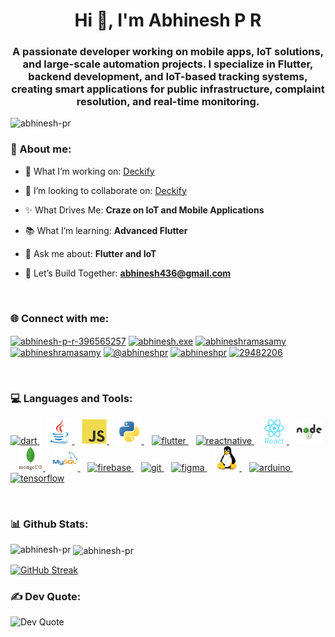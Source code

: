 <h1 align="center">Hi 👋, I'm Abhinesh P R</h1>
<h3 align="center">A passionate developer working on mobile apps, IoT solutions, and large-scale automation projects. I specialize in Flutter, backend development, and IoT-based tracking systems, creating smart applications for public infrastructure, complaint resolution, and real-time monitoring.</h3>

<p align="left"> <img src="https://komarev.com/ghpvc/?username=abhinesh-pr&label=Views&color=289ae2&style=flat" alt="abhinesh-pr" /> </p>

<h3 align="left">💫 About me:</h3>

- 🚀 What I’m working on: [Deckify](https://github.com/abhinesh-pr/deckify)

- 👯 I’m looking to collaborate on: [Deckify](https://github.com/abhinesh-pr/deckify)

- ✨ What Drives Me: **Craze on IoT and Mobile Applications**

- 📚 What I’m learning: **Advanced Flutter**

- 💬 Ask me about: **Flutter and IoT**

- 🤝 Let’s Build Together: **abhinesh436@gmail.com**

<br>

<h3 align="left">🌐 Connect with me:</h3>
<p align="left">
<a href="https://linkedin.com/in/abhinesh-p-r-396565257" target="blank"><img align="center" src="https://raw.githubusercontent.com/rahuldkjain/github-profile-readme-generator/master/src/images/icons/Social/linked-in-alt.svg" alt="abhinesh-p-r-396565257" height="30" width="40" /></a>
<a href="https://instagram.com/abhinesh.exe" target="blank"><img align="center" src="https://raw.githubusercontent.com/rahuldkjain/github-profile-readme-generator/master/src/images/icons/Social/instagram.svg" alt="abhinesh.exe" height="30" width="40" /></a>
<a href="https://www.leetcode.com/abhineshramasamy" target="blank"><img align="center" src="https://raw.githubusercontent.com/rahuldkjain/github-profile-readme-generator/master/src/images/icons/Social/leet-code.svg" alt="abhineshramasamy" height="30" width="40" /></a>
<a href="https://www.hackerrank.com/abhineshramasamy" target="blank"><img align="center" src="https://raw.githubusercontent.com/rahuldkjain/github-profile-readme-generator/master/src/images/icons/Social/hackerrank.svg" alt="abhineshramasamy" height="30" width="40" /></a>
<a href="https://medium.com/@abhineshpr" target="blank"><img align="center" src="https://raw.githubusercontent.com/rahuldkjain/github-profile-readme-generator/master/src/images/icons/Social/medium.svg" alt="@abhineshpr" height="30" width="40" /></a>
<a href="https://kaggle.com/abhineshpr" target="blank"><img align="center" src="https://raw.githubusercontent.com/rahuldkjain/github-profile-readme-generator/master/src/images/icons/Social/kaggle.svg" alt="abhineshpr" height="30" width="40" /></a>
<a href="https://stackoverflow.com/users/29482206" target="blank"><img align="center" src="https://raw.githubusercontent.com/rahuldkjain/github-profile-readme-generator/master/src/images/icons/Social/stack-overflow.svg" alt="29482206" height="30" width="40" /></a>
</p> <br>

<h3 align="left">💻 Languages and Tools:</h3>


<p align="left"> <a href="https://dart.dev" target="_blank" rel="noreferrer"> <img src="https://www.vectorlogo.zone/logos/dartlang/dartlang-icon.svg" alt="dart" width="40" height="40"/> </a> &nbsp;&nbsp;
<a href="https://www.java.com" target="_blank" rel="noreferrer"> <img src="https://raw.githubusercontent.com/devicons/devicon/master/icons/java/java-original.svg" alt="java" width="40" height="40"/> </a> &nbsp;&nbsp;
<a href="https://developer.mozilla.org/en-US/docs/Web/JavaScript" target="_blank" rel="noreferrer"> <img src="https://raw.githubusercontent.com/devicons/devicon/master/icons/javascript/javascript-original.svg" alt="javascript" width="40" height="40"/> </a> &nbsp;&nbsp;
<a href="https://www.python.org" target="_blank" rel="noreferrer"> <img src="https://raw.githubusercontent.com/devicons/devicon/master/icons/python/python-original.svg" alt="python" width="40" height="40"/> </a> &nbsp;&nbsp; <a href="https://flutter.dev" target="_blank" rel="noreferrer"> <img src="https://www.vectorlogo.zone/logos/flutterio/flutterio-icon.svg" alt="flutter" width="40" height="40"/> </a> &nbsp;&nbsp;
<a href="https://reactnative.dev/" target="_blank" rel="noreferrer"> <img src="https://reactnative.dev/img/header_logo.svg" alt="reactnative" width="40" height="40"/> </a> &nbsp;&nbsp; <a href="https://reactjs.org/" target="_blank" rel="noreferrer"> <img src="https://raw.githubusercontent.com/devicons/devicon/master/icons/react/react-original-wordmark.svg" alt="react" width="40" height="40"/> </a> &nbsp;&nbsp;
<a href="https://nodejs.org" target="_blank" rel="noreferrer"> <img src="https://raw.githubusercontent.com/devicons/devicon/master/icons/nodejs/nodejs-original-wordmark.svg" alt="nodejs" width="40" height="40"/> </a> &nbsp;&nbsp; <a href="https://www.mongodb.com/" target="_blank" rel="noreferrer"> <img src="https://raw.githubusercontent.com/devicons/devicon/master/icons/mongodb/mongodb-original-wordmark.svg" alt="mongodb" width="40" height="40"/> </a> &nbsp;&nbsp;
<a href="https://www.mysql.com/" target="_blank" rel="noreferrer"> <img src="https://raw.githubusercontent.com/devicons/devicon/master/icons/mysql/mysql-original-wordmark.svg" alt="mysql" width="40" height="40"/> </a> &nbsp;&nbsp; <a href="https://firebase.google.com/" target="_blank" rel="noreferrer"> <img src="https://www.vectorlogo.zone/logos/firebase/firebase-icon.svg" alt="firebase" width="40" height="40"/> </a> &nbsp;&nbsp; <a href="https://git-scm.com/" target="_blank" rel="noreferrer"> <img src="https://www.vectorlogo.zone/logos/git-scm/git-scm-icon.svg" alt="git" width="40" height="40"/> </a> &nbsp;&nbsp; <a href="https://www.figma.com/" target="_blank" rel="noreferrer"> <img src="https://www.vectorlogo.zone/logos/figma/figma-icon.svg" alt="figma" width="40" height="40"/> </a> &nbsp;&nbsp; <a href="https://www.linux.org/" target="_blank" rel="noreferrer"> <img src="https://raw.githubusercontent.com/devicons/devicon/master/icons/linux/linux-original.svg" alt="linux" width="40" height="40"/> </a> &nbsp;&nbsp; <a href="https://www.arduino.cc/" target="_blank" rel="noreferrer"> <img src="https://cdn.worldvectorlogo.com/logos/arduino-1.svg" alt="arduino" width="40" height="40"/> </a> &nbsp;&nbsp; <a href="https://www.tensorflow.org" target="_blank" rel="noreferrer"> <img src="https://www.vectorlogo.zone/logos/tensorflow/tensorflow-icon.svg" alt="tensorflow" width="40" height="40"/> </a> </p> <br>

<h3 align="left">📊 Github Stats:</h3>
 
<p><img align="left" src="https://github-readme-stats.vercel.app/api/top-langs?username=abhinesh-pr&show_icons=true&theme=dark&title_color=ffffff&text_color=e0e0e0&bg_color=1e1e1e&hide_border=true&locale=en&layout=compact" alt="abhinesh-pr" /></p>
<p>&nbsp;<img align="center" src="https://github-readme-stats.vercel.app/api?username=abhinesh-pr&show_icons=true&theme=dark&title_color=ffffff&text_color=e0e0e0&bg_color=1e1e1e&hide_border=true&locale=en" alt="abhinesh-pr" /></p>
<a href="https://git.io/streak-stats"><img src="https://streak-stats.demolab.com?user=abhinesh-pr&theme=dark&hide_border=true" alt="GitHub Streak" /></a>
<h3 align="left">✍️ Dev Quote:</h3>
<p><img src="https://quotes-github-readme.vercel.app/api?type=horizontal&theme=light" alt="Dev Quote"></p>

